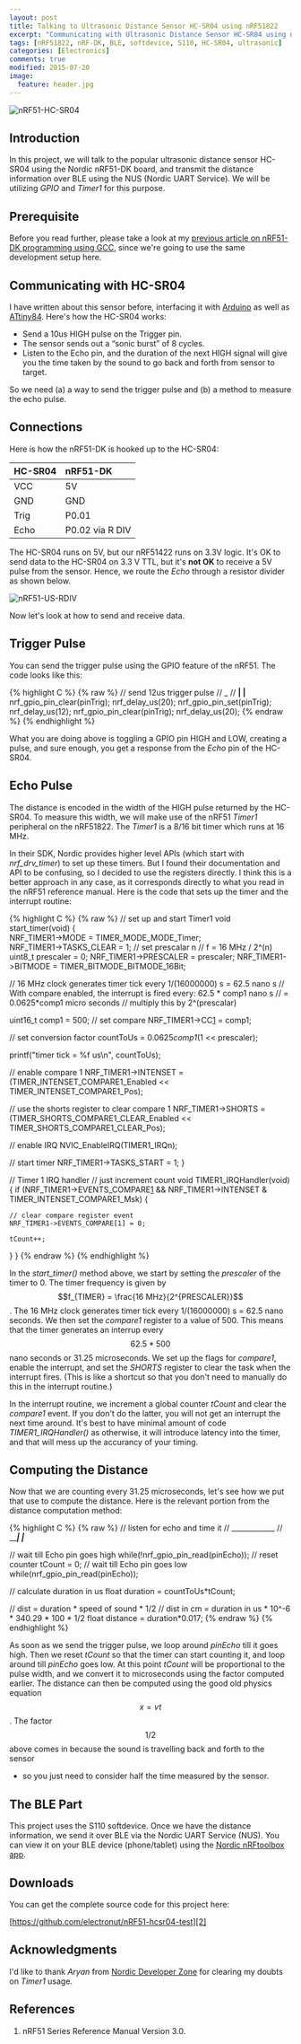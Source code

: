 ```yaml
---
layout: post
title: Talking to Ultrasonic Distance Sensor HC-SR04 using nRF51822
excerpt: "Communicating with Ultrasonic Distance Sensor HC-SR04 using nRF51-DK (nRF51822/nRF51422), and transmitting measured distance over BLE UART."
tags: [nRF51822, nRF-DK, BLE, softdevice, S110, HC-SR04, ultrasonic]
categories: [Electronics]
comments: true
modified: 2015-07-20
image:
  feature: header.jpg
---
```


![nRF51-HC-SR04](/images/2015/07/nRF51-ultrasonic.jpg "nRF51-HC-SR04")

## Introduction

In this project, we will talk to the popular ultrasonic distance
sensor HC-SR04 using the Nordic nRF51-DK board, and transmit the
distance information over BLE using the NUS (Nordic UART Service). We
will be utilizing *GPIO* and *Timer1* for this purpose.

## Prerequisite

Before you read further, please take a look at my [previous article on
nRF51-DK programming using GCC][1], since we're going to use the same
development setup here.

## Communicating with HC-SR04

I have written about this sensor before, interfacing it with [Arduino][4] as well as [ATtiny84][5]. Here's how the HC-SR04 works:

* Send a 10us HIGH pulse on the Trigger pin.
* The sensor sends out a “sonic burst” of 8 cycles.
* Listen to the Echo pin, and the duration of the next HIGH signal will 
  give you the time taken by the sound to go back and forth from sensor 
  to target.

So we need (a) a way to send the trigger pulse and (b) a method to 
measure the echo pulse.

## Connections

Here is how the nRF51-DK is hooked up to the HC-SR04:

| HC-SR04 | nRF51-DK |
|:------- |:--------|
| VCC | 5V |
| GND | GND | 
| Trig | P0.01 |
| Echo | P0.02 via R DIV |

The HC-SR04 runs on 5V, but our nRF51422 runs on 3.3V logic. It's OK
to send data to the HC-SR04 on 3.3 V TTL, but it's **not OK** to
receive a 5V pulse from the sensor. Hence, we route the *Echo* through
a resistor divider as shown below.

![nRF51-US-RDIV](/images/2015/07/nrf51-us-rdiv.png "nRF51-US-RDIV")
   
Now let's look at how to send and receive data.

## Trigger Pulse

You can send the trigger pulse using the GPIO feature of the nRF51. The code looks like this:

{% highlight C %}
{% raw %}
// send 12us trigger pulse
//    _
// __| |__
nrf_gpio_pin_clear(pinTrig);
nrf_delay_us(20);
nrf_gpio_pin_set(pinTrig);
nrf_delay_us(12);
nrf_gpio_pin_clear(pinTrig);
nrf_delay_us(20);
{% endraw %}
{% endhighlight %}

What you are doing above is toggling a GPIO pin HIGH and LOW, creating
a pulse, and sure enough, you get a response from the *Echo* pin of the
HC-SR04.

## Echo Pulse

The distance is encoded in the width of the HIGH pulse returned by the
HC-SR04. To measure this width, we will make use of the nRF51 *Timer1*
peripheral on the nRF51822. The *Timer1* is a 8/16 bit timer which
runs at 16 MHz.

In their SDK, Nordic provides higher level APIs (which start with
*nrf_drv_timer*) to set up these timers. But I found their
documentation and API to be confusing, so I decided to use the
registers directly. I think this is a better approach in any case, as
it corresponds directly to what you read in the nRF51 reference
manual. Here is the code that sets up the timer and the interrupt
routine:

{% highlight C %}
{% raw %}
// set up and start Timer1
void start_timer(void)
{   
  NRF_TIMER1->MODE = TIMER_MODE_MODE_Timer;  
  NRF_TIMER1->TASKS_CLEAR = 1;
  // set prescalar n
  // f = 16 MHz / 2^(n)
  uint8_t prescaler = 0;
	NRF_TIMER1->PRESCALER = prescaler; 
	NRF_TIMER1->BITMODE = TIMER_BITMODE_BITMODE_16Bit;

  // 16 MHz clock generates timer tick every 1/(16000000) s = 62.5 nano s
  // With compare enabled, the interrupt is fired every: 62.5 * comp1 nano s
  // = 0.0625*comp1 micro seconds
  // multiply this by 2^(prescalar)

  uint16_t comp1 = 500;
  // set compare
	NRF_TIMER1->CC[1] = comp1;

  // set conversion factor
  countToUs = 0.0625*comp1*(1 << prescaler);

  printf("timer tick = %f us\n", countToUs);

  // enable compare 1
	NRF_TIMER1->INTENSET = 
    (TIMER_INTENSET_COMPARE1_Enabled << TIMER_INTENSET_COMPARE1_Pos);

  // use the shorts register to clear compare 1
  NRF_TIMER1->SHORTS = (TIMER_SHORTS_COMPARE1_CLEAR_Enabled << 
                        TIMER_SHORTS_COMPARE1_CLEAR_Pos);

  // enable IRQ
  NVIC_EnableIRQ(TIMER1_IRQn);
		
  // start timer
  NRF_TIMER1->TASKS_START = 1;
}

// Timer 1 IRQ handler
// just increment count
void TIMER1_IRQHandler(void)
{
	if (NRF_TIMER1->EVENTS_COMPARE[1] && 
      NRF_TIMER1->INTENSET & TIMER_INTENSET_COMPARE1_Msk) {

    // clear compare register event	
    NRF_TIMER1->EVENTS_COMPARE[1] = 0;

    tCount++;
  }
}
{% endraw %}
{% endhighlight %}

In the *start_timer()* method above, we start by setting the
*prescaler* of the timer to 0. The timer frequency is given by
$$f_{TIMER} = \frac{16 MHz}{2^{PRESCALER}}$$. The 16 MHz clock
generates timer tick every 1/(16000000) s = 62.5 nano seconds. We then
set the *compare1* register to a value of 500. This means that the
timer generates an interrup every $$62.5*500$$ nano seconds or 31.25
microseconds. We set up the flags for *compare1*, enable the
interrupt, and set the *SHORTS* register to clear the task when the
interrupt fires. (This is like a shortcut so that you don't need to
manually do this in the interrupt routine.)

In the interrupt routine, we increment a global counter *tCount* and
clear the *compare1* event. If you don't do the latter, you will not
get an interrupt the next time around. It's best to have minimal
amount of code *TIMER1_IRQHandler()* as otherwise, it will introduce
latency into the timer, and that will mess up the accurancy of your
timing.

## Computing the Distance

Now that we are counting every 31.25 microseconds, let's see how we
put that use to compute the distance. Here is the relevant portion
from the distance computation method:

{% highlight C %}
{% raw %}
  // listen for echo and time it
  //       ____________
  // _____|            |___
  
  // wait till Echo pin goes high
  while(!nrf_gpio_pin_read(pinEcho));
  // reset counter
  tCount = 0;
  // wait till Echo pin goes low
  while(nrf_gpio_pin_read(pinEcho));
  
  // calculate duration in us
  float duration = countToUs*tCount;
 
  // dist = duration * speed of sound * 1/2
  // dist in cm = duration in us * 10^-6 * 340.29 * 100 * 1/2
  float distance = duration*0.017;
{% endraw %}
{% endhighlight %}

As soon as we send the trigger pulse, we loop around *pinEcho* till it
goes high. Then we reset *tCount* so that the timer can start counting
it, and loop around till *pinEcho* goes low. At this point *tCount*
will be proportional to the pulse width, and we convert it to
microseconds using the factor computed earlier. The distance can then
be computed using the good old physics equation $$x = vt$$. The factor $$1/2$$
above comes in because the sound is travelling back and forth to the sensor
- so you just need to consider half the time measured by the sensor.

## The BLE Part

This project uses the S110 softdevice. Once we have the distance
information, we send it over BLE via the Nordic UART Service
(NUS). You can view it on your BLE device (phone/tablet) using the
[Nordic nRFtoolbox app][6].


## Downloads

You can get the complete source code for this project here:

[https://github.com/electronut/nRF51-hcsr04-test][2]


## Acknowledgments

I'd like to thank *Aryan* from [Nordic Developer Zone][3] for clearing my doubts on *Timer1* usage.

## References

1. nRF51 Series Reference Manual Version 3.0.


[1]: http://electronut.in/nrf51-adc-test/
[2]: https://github.com/electronut/nRF51-pwm-test
[3]: https://devzone.nordicsemi.com/
[4]: http://electronut.in/using-ultrasonic-distance-sensor-module-hc-sr04-with-an-arduino/
[5]: http://electronut.in/talking-to-ultrasonic-distance-sensor-hc-sr04-using-an-attiny84/
[6]: https://www.nordicsemi.com/eng/Products/nRFready-Demo-Apps/nRF-Toolbox-App
